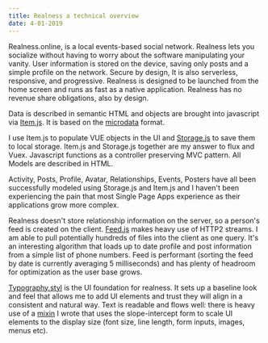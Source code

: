 ```yaml
---
title: Realness a technical overview
date: 4-01-2019
---
```


Realness.online, is a local events-based social network. Realness lets you socialize without having to worry about the software manipulating your vanity. User information is stored on the device, saving only posts and a simple profile on the network. Secure by design, It is also serverless, responsive, and progressive. Realness is designed to be launched from the home screen and runs as fast as a native application. Realness has no revenue share obligations, also by design.

Data is described in semantic HTML and objects are brought into javascript via [Item.js](https://github.com/scott-fryxell/realness/blob/master/src/modules/Item.js). It is based on the [microdata](https://www.w3.org/TR/microdata/) format.

I use Item.js to populate VUE objects in the UI and [Storage.js](https://github.com/scott-fryxell/realness/blob/master/src/modules/Storage.js) to save them to local storage. Item.js and Storage.js together are my answer to flux and Vuex. Javascript functions as a controller preserving MVC pattern. All Models are described in HTML.

Activity, Posts, Profile, Avatar, Relationships, Events, Posters have all been successfully modeled using Storage.js and Item.js and I haven't been experiencing the pain that most Single Page Apps experience as their applications grow more complex.

Realness doesn't store relationship information on the server, so a person's feed is created on the client. [Feed.js](https://github.com/scott-fryxell/realness/blob/master/src/views/Feed.vue) makes heavy use of HTTP2 streams. I am able to pull potentially hundreds of files into the client as one query. It's an interesting algorithm that loads up to date profile and post information from a simple list of phone numbers. Feed is performant  (sorting the feed by date is currently averaging 5 milliseconds) and has plenty of headroom for optimization as the user base grows.

[Typography.styl](https://github.com/scott-fryxell/realness/blob/master/src/style/typography.styl) is the UI foundation for realness. It sets up a baseline look and feel that allows me to add UI elements and trust they will align in a consistent and natural way. Text is readable and flows well: there is heavy use of a [mixin](https://github.com/scott-fryxell/realness/blob/master/src/style/mixins/between.styl) I wrote that uses the slope-intercept form to scale UI elements to the display size (font size, line length, form inputs, images, menus etc).
